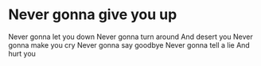 # Never gonna give you up
Never gonna let you down
Never gonna turn around
And desert you
Never gonna make you cry
Never gonna say goodbye
Never gonna tell a lie
And hurt you
